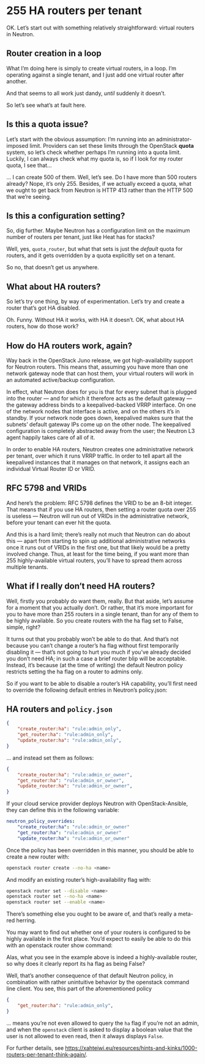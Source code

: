 <!-- .slide: data-background-image="images/neutron.svg" data-background-size="contain" -->
# 255 HA routers per tenant <!-- .element: class="hidden" --> 

<!-- Note -->
OK. Let’s start out with something relatively straightforward: virtual
routers in Neutron.


## Router creation in a loop <!-- .element: class="hidden" --> 

<!-- Note -->
What I’m doing here is simply to create virtual routers, in a
loop. I’m operating against a single tenant, and I just add one
virtual router after another.

And that seems to all work just dandy, _until_ suddenly it doesn’t.

So let’s see what’s at fault here.


## Is this a quota issue? <!-- .element: class="hidden" --> 

<!-- Note -->
Let’s start with the obvious assumption: I’m running into an
administrator-imposed limit. Providers can set these limits through
the OpenStack **quota** system, so let’s check whether perhaps I’m
running into a quota limit. Luckily, I can always check what my quota
is, so if I look for my router quota, I see that...

... I can create 500 of them. Well, let’s see. Do I have more than 500
routers already? Nope, it’s only 255. Besides, if we actually exceed a
quota, what we ought to get back from Neutron is HTTP 413 rather than
the HTTP 500 that we’re seeing.


## Is this a configuration setting? <!-- .element: class="hidden" --> 

<!-- Note -->
So, dig further. Maybe Neutron has a configuration limit on the
maximum number of routers per tenant, just like Heat has for stacks?

Well, yes, `quota_router`, but what that sets is just the _default_
quota for routers, and it gets overridden by a quota explicitly set on
a tenant.

So no, that doesn’t get us anywhere.


## What about HA routers? <!-- .element: class="hidden" --> 

<!-- Note -->
So let’s try one thing, by way of experimentation. Let’s try and
create a router that’s got HA disabled.

Oh. Funny. Without HA it works, with HA it doesn’t. OK, what about HA
routers, how do those work?


## How do HA routers work, again? <!-- .element: class="hidden" --> 

<!-- Note -->
Way back in the OpenStack Juno release, we got high-availability
support for Neutron routers. This means that, assuming you have more
than one network gateway node that can host them, your virtual routers
will work in an automated active/backup configuration.

In effect, what Neutron does for you is that for every subnet that is
plugged into the router — and for which it therefore acts as the
default gateway — the gateway address binds to a keepalived-backed
VRRP interface. On one of the network nodes that interface is active,
and on the others it’s in standby. If your network node goes down,
keepalived makes sure that the subnets’ default gateway IPs come up on
the other node. The keepalived configuration is completely abstracted
away from the user; the Neutron L3 agent happily takes care of all of
it.

In order to enable HA routers, Neutron creates one administrative
network per tenant, over which it runs VRRP traffic. In order to tell
apart all the keepalived instances that it manages on that network, it
assigns each an individual Virtual Router ID or VRID.


## RFC 5798 and VRIDs <!-- .element: class="hidden" --> 

<!-- Note -->
And here’s the problem: RFC 5798 defines the VRID to be an 8-bit
integer. That means that if you use HA routers, then setting a router
quota over 255 is useless — Neutron will run out of VRIDs in the
administrative network, before your tenant can ever hit the quota.

And this is a hard limit; there’s really not much that Neutron can do
about this — apart from starting to spin up additional administrative
networks once it runs out of VRIDs in the first one, but that likely
would be a pretty involved change. Thus, at least for the time being,
if you want more than 255 highly-available virtual routers, you’ll
have to spread them across multiple tenants.


## What if I really don’t need HA routers?

<!-- Note -->
Well, firstly you probably do want them, really. But that aside, let’s
assume for a moment that you actually don’t. Or rather, that it’s more
important for you to have more than 255 routers in a single tenant,
than for any of them to be highly available. So you create routers
with the ha flag set to False, simple, right?

It turns out that you probably won’t be able to do that. And that’s
not because you can’t change a router’s ha flag without first
temporarily disabling it — that’s not going to hurt you much if you’ve
already decided you don’t need HA; in such a case a brief router blip
will be acceptable. Instead, it’s because (at the time of writing) the
default Neutron policy restricts setting the ha flag on a router to
admins only.

So if you want to be able to disable a router’s HA capability, you’ll
first need to override the following default entries in Neutron’s
policy.json:


## HA routers and `policy.json`


```json
{
    "create_router:ha": "rule:admin_only",
    "get_router:ha": "rule:admin_only",
    "update_router:ha": "rule:admin_only",
}
```

<!-- Note -->
... and instead set them as follows:


```json
{
    "create_router:ha": "rule:admin_or_owner",
    "get_router:ha": "rule:admin_or_owner",
    "update_router:ha": "rule:admin_or_owner",
}
```

<!-- Note -->
If your cloud service provider deploys Neutron with OpenStack-Ansible,
they can define this in the following variable:


```yaml
neutron_policy_overrides:
    "create_router:ha": "rule:admin_or_owner"
    "get_router:ha": "rule:admin_or_owner"
    "update_router:ha": "rule:admin_or_owner"
```

<!-- Note -->
Once the policy has been overridden in this manner, you should be able
to create a new router with:


```bash
openstack router create --no-ha <name>
```

<!-- Note -->
And modify an existing router’s high-availability flag with:


```bash
openstack router set --disable <name>
openstack router set --no-ha <name>
openstack router set --enable <name>
```

<!-- Note -->
There’s something else you ought to be aware of, and that’s really a
meta-red herring.

You may want to find out whether one of your routers is configured to
be highly available in the first place. You’d expect to easily be able
to do this with an openstack router show command:

Alas, what you see in the example above is indeed a highly-available
router, so why does it clearly report its ha flag as being False?

Well, that’s another consequence of that default Neutron policy, in
combination with rather unintuitive behavior by the openstack command
line client. You see, this part of the aforementioned policy


```json
{
    "get_router:ha": "rule:admin_only",
}
```

<!-- Note -->
... means you’re not even allowed to query the `ha` flag if you’re not
an admin, and when the `openstack` client is asked to display a boolean
value that the user is not allowed to even read, then it always
displays `False`.

For further details, see
<https://xahteiwi.eu/resources/hints-and-kinks/1000-routers-per-tenant-think-again/>.

